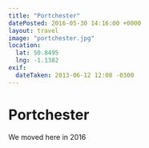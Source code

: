 ```yaml
---
title: "Portchester"
datePosted: 2016-05-30 14:16:00 +0000
layout: travel
image: "portchester.jpg"
location:
  lat: 50.8495
  lng: -1.1382
exif:
  dateTaken: 2013-06-12 12:08 -0300
---
```

# Portchester

We moved here in 2016
